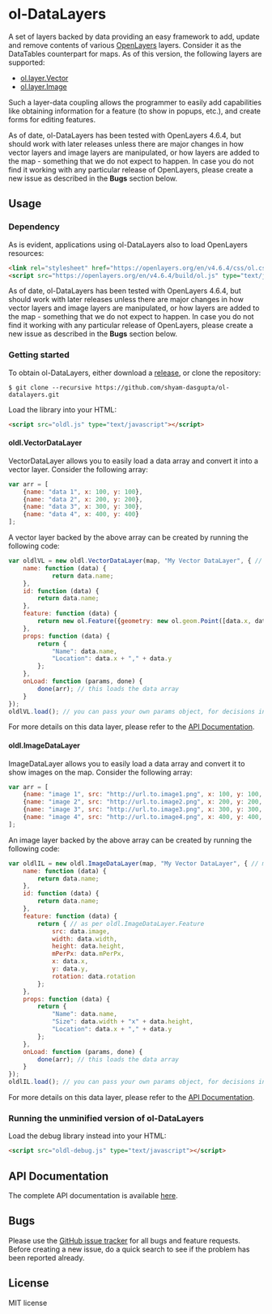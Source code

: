 # ol-DataLayers
A set of layers backed by data providing an easy framework to add, update and remove contents of various [OpenLayers](http://openlayers.org) layers. Consider it as the DataTables counterpart for maps. As of this version, the following layers are supported:
* [ol.layer.Vector](http://openlayers.org/en/latest/apidoc/ol.layer.Vector.html)
* [ol.layer.Image](http://openlayers.org/en/latest/apidoc/ol.layer.Image.html)

Such a layer-data coupling allows the programmer to easily add capabilities like obtaining information
for a feature (to show in popups, etc.), and create forms for editing features.

As of date, ol-DataLayers has been tested with OpenLayers 4.6.4, but should work with later releases unless there are major changes in how vector layers and image layers are manipulated, or how layers are added to the map - something that we do not expect to happen. In case you do not find it working with any particular release of OpenLayers, please create a new issue as described in the **Bugs** section below.

## Usage

### Dependency
As is evident, applications using ol-DataLayers also to load OpenLayers resources:
```html
<link rel="stylesheet" href="https://openlayers.org/en/v4.6.4/css/ol.css" type="text/css">
<script src="https://openlayers.org/en/v4.6.4/build/ol.js" type="text/javascript"></script>
```
As of date, ol-DataLayers has been tested with OpenLayers 4.6.4, but should work with later releases unless there are major changes in how vector layers and image layers are manipulated, or how layers are added to the map - something that we do not expect to happen. In case you do not find it working with any particular release of OpenLayers, please create a new issue as described in the **Bugs** section below.

### Getting started

To obtain ol-DataLayers, either download a [release](https://github.com/shyam-dasgupta/ol-datalayers/releases), or clone the repository:

    $ git clone --recursive https://github.com/shyam-dasgupta/ol-datalayers.git
    

Load the library into your HTML:

```html
<script src="oldl.js" type="text/javascript"></script>
```
#### oldl.VectorDataLayer
VectorDataLayer allows you to easily load a data array and convert it into a vector layer. Consider the following array:
```js
var arr = [
	{name: "data 1", x: 100, y: 100},
	{name: "data 2", x: 200, y: 200},
	{name: "data 3", x: 300, y: 300},
	{name: "data 4", x: 400, y: 400}
];
```
A vector layer backed by the above array can be created by running the following code:
```js
var oldlVL = new oldl.VectorDataLayer(map, "My Vector DataLayer", { // map is the ol.Map instance
	name: function (data) {
    		return data.name;
	},
	id: function (data) {
		return data.name;
	},
	feature: function (data) {
		return new ol.Feature({geometry: new ol.geom.Point([data.x, data.y])});
	},
	props: function (data) {
		return {
			"Name": data.name,
			"Location": data.x + "," + data.y
		};
	},
	onLoad: function (params, done) {
		done(arr); // this loads the data array
	}
});
oldlVL.load(); // you can pass your own params object, for decisions in onLoad()
```

For more details on this data layer, please refer to the [API Documentation](https://github.com/shyam-dasgupta/ol-datalayers/blob/master/API.md).

#### oldl.ImageDataLayer
ImageDataLayer allows you to easily load a data array and convert it to show images on the map. Consider the following array:
```js
var arr = [
	{name: "image 1", src: "http://url.to.image1.png", x: 100, y: 100, mpp: 0.1, width: 10, height: 15},
	{name: "image 2", src: "http://url.to.image2.png", x: 200, y: 200, mpp: 0.1, width: 20, height: 25},
	{name: "image 3", src: "http://url.to.image3.png", x: 300, y: 300, mpp: 0.1, width: 30, height: 35},
	{name: "image 4", src: "http://url.to.image4.png", x: 400, y: 400, mpp: 0.1, width: 40, height: 45}
];
```
An image layer backed by the above array can be created by running the following code:
```js
var oldlIL = new oldl.ImageDataLayer(map, "My Vector DataLayer", { // map is the ol.Map instance
	name: function (data) {
		return data.name;
	},
	id: function (data) {
		return data.name;
	},
	feature: function (data) {
		return { // as per oldl.ImageDataLayer.Feature
			src: data.image,
			width: data.width,
			height: data.height,
			mPerPx: data.mPerPx,
			x: data.x,
			y: data.y,
			rotation: data.rotation
		};
	},
	props: function (data) {
		return {
			"Name": data.name,
			"Size": data.width + "x" + data.height,
			"Location": data.x + "," + data.y
		};
	},
	onLoad: function (params, done) {
		done(arr); // this loads the data array
	}
});
oldlIL.load(); // you can pass your own params object, for decisions in onLoad()
```

For more details on this data layer, please refer to the [API Documentation](https://github.com/shyam-dasgupta/ol-datalayers/blob/master/API.md).

### Running the unminified version of ol-DataLayers

Load the debug library instead into your HTML:

```html
<script src="oldl-debug.js" type="text/javascript"></script>
```

## API Documentation
The complete API documentation is available [here](https://github.com/shyam-dasgupta/ol-datalayers/blob/master/API.md).

## Bugs
Please use the [GitHub issue tracker](https://github.com/shyam-dasgupta/ol-datalayers/issues) for all bugs and feature requests. Before creating a new issue, do a quick search to see if the problem has been reported already.


## License
MIT license
